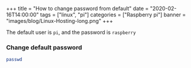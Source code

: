 +++
title = "How to change password from default"
date = "2020-02-16T14:00:00"
tags = ["linux", "pi"]
categories = ["Raspberry pi"]
banner = "images/blog/Linux-Hosting-long.png"
+++

The default user is `pi`, and the password is `raspberry`

### Change default password

```bash
passwd
```
